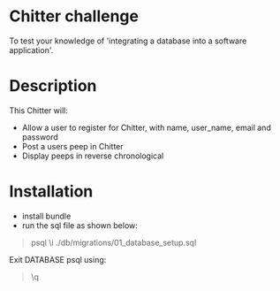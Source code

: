 Chitter challenge
=================

To test your knowledge of 'integrating a database into a software application'.

Description
=================
This Chitter will:

* Allow a user to register for Chitter, with name, user_name, email and password
* Post a users peep in Chitter
* Display peeps in reverse chronological

Installation
=================

* install bundle
* run the sql file as shown below:

> psql
> \i ./db/migrations/01_database_setup.sql

Exit DATABASE psql using:
> \q
